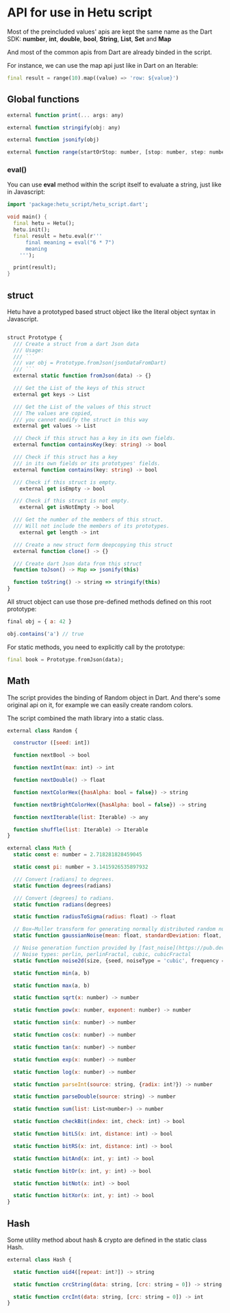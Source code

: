 # API for use in Hetu script

Most of the preincluded values' apis are kept the same name as the Dart SDK:
**number**, **int**, **double**, **bool**, **String**, **List**, **Set** and **Map**

And most of the common apis from Dart are already binded in the script.

For instance, we can use the map api just like in Dart on an Iterable:

```dart
final result = range(10).map((value) => 'row: ${value}')
```

## Global functions

```javascript
external function print(... args: any)

external function stringify(obj: any)

external function jsonify(obj)

external function range(startOrStop: number, [stop: number, step: number]) -> Iterable
```

### eval()

You can use **eval** method within the script itself to evaluate a string, just like in Javascript:

```dart
import 'package:hetu_script/hetu_script.dart';

void main() {
  final hetu = Hetu();
  hetu.init();
  final result = hetu.eval(r'''
      final meaning = eval("6 * 7")
      meaning
    ''');

  print(result);
}
```

## struct

Hetu have a prototyped based struct object like the literal object syntax in Javascript.

````typescript

struct Prototype {
  /// Create a struct from a dart Json data
  /// Usage:
  /// ```
  /// var obj = Prototype.fromJson(jsonDataFromDart)
  /// ```
  external static function fromJson(data) -> {}

  /// Get the List of the keys of this struct
  external get keys -> List

  /// Get the List of the values of this struct
  /// The values are copied,
  /// you cannot modify the struct in this way
  external get values -> List

  /// Check if this struct has a key in its own fields.
  external function containsKey(key: string) -> bool

  /// Check if this struct has a key
  /// in its own fields or its prototypes' fields.
  external function contains(key: string) -> bool

  /// Check if this struct is empty.
	external get isEmpty -> bool

  /// Check if this struct is not empty.
	external get isNotEmpty -> bool

  /// Get the number of the members of this struct.
  /// Will not include the members of its prototypes.
	external get length -> int

  /// Create a new struct form deepcopying this struct
  external function clone() -> {}

  /// Create dart Json data from this struct
  function toJson() -> Map => jsonify(this)

  function toString() -> string => stringify(this)
}
````

All struct object can use those pre-defined methods defined on this root prototype:

```javascript
final obj = { a: 42 }

obj.contains('a') // true
```

For static methods, you need to explicitly call by the prototype:

```dart
final book = Prototype.fromJson(data);
```

## Math

The script provides the binding of Random object in Dart. And there's some original api on it, for example we can easily create random colors.

The script combined the math library into a static class.

```javascript
external class Random {

  constructor ([seed: int])

  function nextBool -> bool

  function nextInt(max: int) -> int

  function nextDouble() -> float

  function nextColorHex({hasAlpha: bool = false}) -> string

  function nextBrightColorHex({hasAlpha: bool = false}) -> string

  function nextIterable(list: Iterable) -> any

  function shuffle(list: Iterable) -> Iterable
}

external class Math {
  static const e: number = 2.718281828459045

  static const pi: number = 3.1415926535897932

  /// Convert [radians] to degrees.
  static function degrees(radians)

  /// Convert [degrees] to radians.
  static function radians(degrees)

  static function radiusToSigma(radius: float) -> float

  // Box–Muller transform for generating normally distributed random numbers between [min : max].
  static function gaussianNoise(mean: float, standardDeviation: float, {min: float, max: float, randomGenerator}) -> float

  // Noise generation function provided by [fast_noise](https://pub.dev/packages/fast_noise) package.
  // Noise types: perlin, perlinFractal, cubic, cubicFractal
  static function noise2d(size, {seed, noiseType = 'cubic', frequency = 0.01})

  static function min(a, b)

  static function max(a, b)

  static function sqrt(x: number) -> number

  static function pow(x: number, exponent: number) -> number

  static function sin(x: number) -> number

  static function cos(x: number) -> number

  static function tan(x: number) -> number

  static function exp(x: number) -> number

  static function log(x: number) -> number

  static function parseInt(source: string, {radix: int?}) -> number

  static function parseDouble(source: string) -> number

  static function sum(list: List<number>) -> number

  static function checkBit(index: int, check: int) -> bool

  static function bitLS(x: int, distance: int) -> bool

  static function bitRS(x: int, distance: int) -> bool

  static function bitAnd(x: int, y: int) -> bool

  static function bitOr(x: int, y: int) -> bool

  static function bitNot(x: int) -> bool

  static function bitXor(x: int, y: int) -> bool
}
```

## Hash

Some utility method about hash & crypto are defined in the static class Hash.

```javascript
external class Hash {

  static function uid4([repeat: int?]) -> string

  static function crcString(data: string, [crc: string = 0]) -> string

  static function crcInt(data: string, [crc: string = 0]) -> int
}
```
